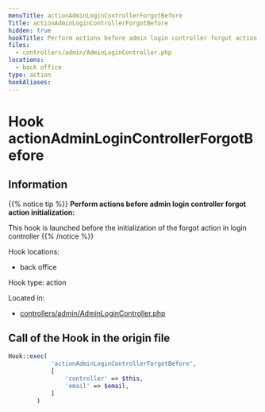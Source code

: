 ```yaml
---
menuTitle: actionAdminLoginControllerForgotBefore
Title: actionAdminLoginControllerForgotBefore
hidden: true
hookTitle: Perform actions before admin login controller forgot action initialization
files:
  - controllers/admin/AdminLoginController.php
locations:
  - back office
type: action
hookAliases:
---
```


# Hook actionAdminLoginControllerForgotBefore

## Information

{{% notice tip %}}
**Perform actions before admin login controller forgot action initialization:** 

This hook is launched before the initialization of the forgot action in login controller
{{% /notice %}}

Hook locations: 
  - back office

Hook type: action

Located in: 
  - [controllers/admin/AdminLoginController.php](https://github.com/PrestaShop/PrestaShop/blob/8.0.x/controllers/admin/AdminLoginController.php)

## Call of the Hook in the origin file

```php
Hook::exec(
            'actionAdminLoginControllerForgotBefore',
            [
                'controller' => $this,
                'email' => $email,
            ]
        )
```